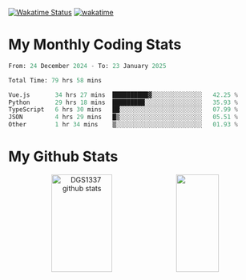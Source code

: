 [![Wakatime Status](https://github.com/noopurphalak/noopurphalak/workflows/wakatime-status-update/badge.svg)](https://github.com/noopurphalak/noopurphalak/actions/workflows/main.yml)
[![wakatime](https://wakatime.com/badge/user/80ace140-ef40-4fdd-b8ed-f3be3d2e1aea.svg)](https://wakatime.com/@80ace140-ef40-4fdd-b8ed-f3be3d2e1aea)

# My Monthly Coding Stats

<!--START_SECTION:waka-->

```python
From: 24 December 2024 - To: 23 January 2025

Total Time: 79 hrs 58 mins

Vue.js       34 hrs 27 mins  ██████████▓░░░░░░░░░░░░░░   42.25 %
Python       29 hrs 18 mins  █████████░░░░░░░░░░░░░░░░   35.93 %
TypeScript   6 hrs 30 mins   ██░░░░░░░░░░░░░░░░░░░░░░░   07.99 %
JSON         4 hrs 29 mins   █▒░░░░░░░░░░░░░░░░░░░░░░░   05.51 %
Other        1 hr 34 mins    ▒░░░░░░░░░░░░░░░░░░░░░░░░   01.93 %
```

<!--END_SECTION:waka-->

# My Github Stats
<div style="text-align: center;">
  <img width="49%" height="195px" src="https://github-readme-stats-sigma-five.vercel.app/api?username=noopurphalak&show_icons=true&count_private=true&hide_border=true&title_color=00FFFF&icon_color=00FFFF&text_color=00FFFF&bg_color=0d1117" alt="DGS1337 github stats" />
  <img width="41%" height="195px" src="https://github-readme-stats-sigma-five.vercel.app/api/top-langs/?username=noopurphalak&layout=compact&hide_border=true&title_color=00FFFF&text_color=00FFFF&bg_color=0d1117" />
</div>
